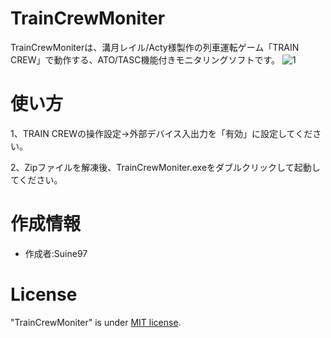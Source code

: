 # TrainCrewMoniter

TrainCrewMoniterは、溝月レイル/Acty様製作の列車運転ゲーム「TRAIN CREW」で動作する、ATO/TASC機能付きモニタリングソフトです。
![1](https://github.com/user-attachments/assets/deaf0efc-cadf-4cdc-a88f-48d8da32ab42)


# 使い方
1、TRAIN CREWの操作設定→外部デバイス入出力を「有効」に設定してください。

2、Zipファイルを解凍後、TrainCrewMoniter.exeをダブルクリックして起動してください。

# 作成情報

* 作成者:Suine97

# License
"TrainCrewMoniter" is under [MIT license](https://en.wikipedia.org/wiki/MIT_License).
